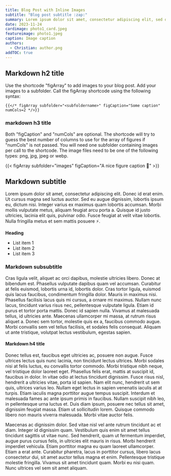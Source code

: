 ```yaml
---
title: Blog Post with Inline Images
subtitle: "Blog post subtitle :zap:"
summary: Lorem ipsum dolor sit amet, consectetur adipiscing elit, sed do eiusmod tempor incididunt ut labore et dolore magna aliqua. Ut enim ad minim veniam, quis nostrud exercitation ullamco laboris nisi ut aliquip ex ea commodo consequat. aliqua. Ut enim ad minim veniam, quis nostrud exercitation ullamco laboris nisi ut aliquip ex ea commodo consequat.
date: 2023-11-24
cardimage: photo1_card.jpeg
featureimage: photo1.jpeg
caption: Image caption
authors:
  - Christian: author.png
addTOC: true
---
```


## Markdown h2 title
Use the shortcode "figArray" to add images to your blog post. Add your images to a subfolder. Call the figArray shortcode using the following syntax:

```
{{</* figArray subfolder="<subfoldername>" figCaption="Some caption" numCols=2 */>}}
```
### markdown h3 title

Both "figCaption" and "numCols" are optional. The shortcode will try to guess the best number of columns to use for the array of figures if "numCols" is not passed.
You will need one subfolder containing images per call to the shortcode. The image files need to be one of the following types: png, jpg, jpeg or webp.

{{< figArray subfolder="images" figCaption="A nice figure caption :wave:" >}}

## Markdown subtitle

Lorem ipsum dolor sit amet, consectetur adipiscing elit. Donec id erat enim. Ut cursus magna sed luctus auctor. Sed eu augue dignissim, lobortis ipsum eu, dictum nisi. Integer varius ex maximus quam lobortis accumsan. Morbi mollis vulputate metus, aliquam feugiat arcu porta a. Quisque id justo ultricies, lacinia elit quis, pulvinar odio. Fusce feugiat at velit vitae lobortis. Nulla fringilla metus et sem mattis posuere :zap:.

**Heading**
- List item 1
- List item 2
- List item 3

### Markdown subsubtitle

Cras ligula velit, aliquet ac orci dapibus, molestie ultricies libero. Donec at bibendum est. Phasellus vulputate dapibus quam vel accumsan. Curabitur at felis euismod, lobortis urna id, lobortis dolor. Cras tortor ligula, euismod quis lacus faucibus, condimentum fringilla dolor. Mauris in maximus nisi. Phasellus facilisis lacus quis mi cursus, a ornare mi maximus. Nullam nunc lacus, tincidunt varius risus nec, pellentesque vulputate ligula. Etiam id purus et tortor porta mattis. Donec id sapien nulla. Vivamus at malesuada tellus, id ultricies ante. Maecenas ullamcorper mi massa, at rutrum risus aliquet a. Donec sem tortor, molestie quis ex a, faucibus commodo augue. Morbi convallis sem vel tellus facilisis, et sodales felis consequat. Aliquam ut ante tristique, volutpat lectus vestibulum, egestas sapien.

#### Markdown h4 title

Donec tellus est, faucibus eget ultricies ac, posuere non augue. Fusce ultrices lectus quis nunc lacinia, non tincidunt lectus ultrices. Morbi sodales nisi at felis luctus, eu convallis tortor commodo. Morbi tristique nibh neque, vel tristique dolor laoreet eget. Phasellus felis erat, mattis at suscipit id, faucibus in dolor. In vitae odio at lectus tincidunt dignissim. Fusce risus nisl, hendrerit a ultricies vitae, porta id sapien. Nam elit nunc, hendrerit ut sem quis, ultrices varius leo. Nullam eget lectus in sapien venenatis iaculis at at turpis. Etiam iaculis magna porttitor augue tempus suscipit. Interdum et malesuada fames ac ante ipsum primis in faucibus. Nullam suscipit nibh leo, in pellentesque urna luctus et. Duis diam ipsum, posuere nec tellus sit amet, dignissim feugiat massa. Etiam ut sollicitudin lorem. Quisque commodo libero non mauris viverra malesuada. Morbi vitae auctor felis.

Maecenas ac dignissim dolor. Sed vitae nisl vel ante rutrum tincidunt ac et diam. Integer id dignissim quam. Vestibulum quis enim sit amet tellus tincidunt sagittis ut vitae nunc. Sed hendrerit, quam ut fermentum imperdiet, augue purus cursus felis, in ultricies elit mauris in risus. Morbi hendrerit imperdiet vehicula. Etiam porttitor magna eu quam laoreet ullamcorper. Etiam a erat ante. Curabitur pharetra, lacus in porttitor cursus, libero lacus consectetur dui, sit amet auctor tellus magna et enim. Pellentesque tristique molestie fringilla. Vivamus sit amet tincidunt quam. Morbi eu nisi quam. Nunc ultrices vel sem sit amet aliquam.